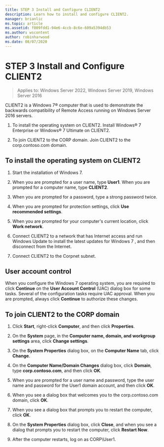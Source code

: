 ```yaml
---
title: STEP 3 Install and Configure CLIENT2
description: Learn how to install and configure CLIENT2.
manager: brianlic
ms.topic: article
ms.assetid: f009fdd1-94e6-4ccb-8c6e-609a5394db53
ms.author: wscontent
author: robinharwood
ms.date: 08/07/2020
---
```

# STEP 3 Install and Configure CLIENT2

>Applies to: Windows Server 2022, Windows Server 2019, Windows Server 2016

CLIENT2 is a  Windows 7&reg;  computer that is used to demonstrate the backwards compatibility of Remote Access running on Windows Server 2016 servers.

1. To install the operating system on CLIENT2. Install Windows&reg; 7 Enterprise or Windows&reg; 7 Ultimate on CLIENT2.

2. To join CLIENT2 to the CORP domain. Join CLIENT2 to the corp.contoso.com domain.

## To install the operating system on CLIENT2

1.  Start the installation of  Windows 7.

2.  When you are prompted for a user name, type **User1**. When you are prompted for a computer name, type **CLIENT2**.

3.  When you are prompted for a password, type a strong password twice.

4.  When you are prompted for protection settings, click **Use recommended settings**.

5.  When you are prompted for your computer's current location, click **Work network**.

6.  Connect CLIENT2 to a network that has Internet access and run Windows Update to install the latest updates for  Windows 7 , and then disconnect from the Internet.

7.  Connect CLIENT2 to the Corpnet subnet.

## User account control
When you configure the  Windows 7  operating system, you are required to click **Continue** on the **User Account Control** (UAC) dialog box for some tasks. Several of the configuration tasks require UAC approval. When you are prompted, always click **Continue** to authorize these changes.

## To join CLIENT2 to the CORP domain

1.  Click **Start**, right-click **Computer**, and then click **Properties**.

2.  On the **System** page, in the **Computer name, domain, and workgroup settings** area, click **Change settings**.

3.  On the **System Properties** dialog box, on the **Computer Name** tab, click **Change**.

4.  On the **Computer Name/Domain Changes** dialog box, click **Domain**, type **corp.contoso.com**, and then click **OK**.

5.  When you are prompted for a user name and password, type the user name and password for the User1 domain account, and then click **OK**.

6.  When you see a dialog box that welcomes you to the corp.contoso.com domain, click **OK**.

7.  When you see a dialog box that prompts you to restart the computer, click **OK**.

8.  On the **System Properties** dialog box, click **Close**, and when you see a dialog that prompts you to restart the computer, click **Restart Now**.

9. After the computer restarts, log on as CORP\User1.
